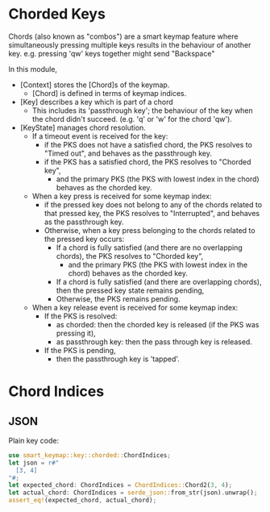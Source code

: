 # Chorded Keys

Chords (also known as "combos") are a smart keymap feature where
simultaneously pressing multiple keys results in the behaviour of another
key. e.g. pressing 'qw' keys together might send "Backspace"

In this module,
- [Context] stores the [Chord]s of the keymap.
  - [Chord] is defined in terms of keymap indices.
- [Key] describes a key which is part of a chord
  - This includes its 'passthrough key';
    the behaviour of the key when the chord
    didn't succeed.
    (e.g. 'q' or 'w' for the chord 'qw').
- [KeyState] manages chord resolution.
  - If a timeout event is received for the key:
    - if the PKS does not have a satisfied chord,
      the PKS resolves to "Timed out",
      and behaves as the passthrough key.
    - if the PKS has a satisfied chord,
      the PKS resolves to "Chorded key",
      - and the primary PKS
        (the PKS with lowest index in the chord)
        behaves as the chorded key.
  - When a key press is received for some keymap index:
    - if the pressed key does not belong to any of  the chords related to
       that pressed key,
      the PKS resolves to "Interrupted",
      and behaves as the passthrough key.
    - Otherwise,
       when a key press belonging to the chords related to the pressed key occurs:
      - If a chord is fully satisfied (and there are no overlapping chords),
        the PKS resolves to "Chorded key",
        - and the primary PKS
          (the PKS with lowest index in the chord)
          behaves as the chorded key.
      - If a chord is fully satisfied (and there are overlapping chords),
        then the pressed key state remains pending,
      - Otherwise, the PKS remains pending.
  - When a key release event is received for some keymap index:
    - If the PKS is resolved:
      - as chorded: then the chorded key is released (if the PKS was pressing it),
      - as passthrough key: then the pass through key is released.
    - If the PKS is pending,
      - then the passthrough key is 'tapped'.

# Chord Indices
## JSON

Plain key code:

```rust
use smart_keymap::key::chorded::ChordIndices;
let json = r#"
  [3, 4]
"#;
let expected_chord: ChordIndices = ChordIndices::Chord2(3, 4);
let actual_chord: ChordIndices = serde_json::from_str(json).unwrap();
assert_eq!(expected_chord, actual_chord);
```

